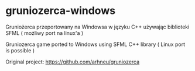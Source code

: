# gruniozerca-windows
Gruniożerca przeportowany na Windowsa w języku C++ używając biblioteki SFML ( możliwy port na linux'a )

Gruniozerca game ported to Windows using SFML C++ library ( Linux port is possible )

Original project: https://github.com/arhneu/gruniozerca
